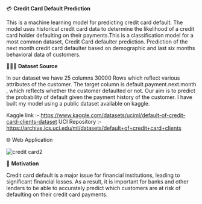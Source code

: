 💳 **Credit Card Default Prediction**

This is a machine learning model for predicting credit card default. The model uses historical credit card data to determine the likelihood of a credit card holder defaulting on their payments.This is a classification model for a most common dataset, Credit Card defaulter prediction. Prediction of the next month credit card defaulter based on demographic and last six months behavioral data of customers.

📙📙📙 **Dataset Source**

In our dataset we have 25 columns 30000 Rows which reflect various attributes of the customer. The target column is default.payment.next.month , which reflects whether the customer defaulted or not. Our aim is to predict the probability of default given the payment history of the customer. I have built my model using a public dataset available on kaggle.

Kaggle link :- https://www.kaggle.com/datasets/uciml/default-of-credit-card-clients-dataset
UCI Repository :- https://archive.ics.uci.edu/ml/datasets/default+of+credit+card+clients

🌐 Web Application

![credit card2](https://user-images.githubusercontent.com/103568452/216960684-e847e264-ecdb-41d7-8944-c48317cc9dc5.jpg)

🧘 **Motivation**

Credit card default is a major issue for financial institutions, leading to significant financial losses. As a result, it is important for banks and other lenders to be able to accurately predict which customers are at risk of defaulting on their credit card payments.
